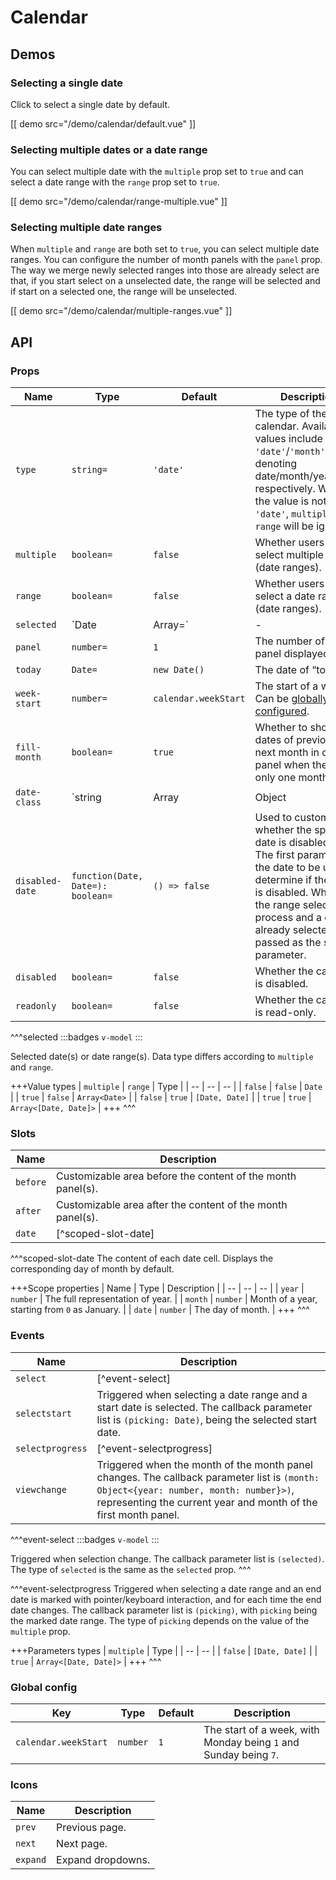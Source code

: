 # Calendar

## Demos

### Selecting a single date

Click to select a single date by default.

[[ demo src="/demo/calendar/default.vue" ]]

### Selecting multiple dates or a date range

You can select multiple date with the `multiple` prop set to `true` and can select a date range with the `range` prop set to `true`.

[[ demo src="/demo/calendar/range-multiple.vue" ]]

### Selecting multiple date ranges

When `multiple` and `range` are both set to `true`, you can select multiple date ranges. You can configure the number of month panels with the `panel` prop. The way we merge newly selected ranges into those are already select are that, if you start select on a unselected date, the range will be selected and if start on a selected one, the range will be unselected.

[[ demo src="/demo/calendar/multiple-ranges.vue" ]]

## API

### Props

| Name | Type | Default | Description |
| -- | -- | -- | -- |
| `type` | `string=` | `'date'` | The type of the calendar. Available values include `'date'`/`'month'`/`'year'`, denoting date/month/year view respectively. When the value is not `'date'`, `multiple` and `range` will be ignored. |
| `multiple` | `boolean=` | `false` | Whether users can select multiple dates (date ranges). |
| `range` | `boolean=` | `false` | Whether users can select a date range (date ranges). |
| `selected` | `Date|Array=` | - | [^selected] |
| `panel` | `number=` | `1` | The number of month panel displayed. |
| `today` | `Date=` | `new Date()` | The date of “today”. |
| `week-start` | `number=` | `calendar.weekStart` | The start of a week. Can be [globally configured](#global-config). |
| `fill-month` | `boolean=` | `true` | Whether to show dates of previous and next month in current panel when there's only one month panel. |
| `date-class` | `string|Array|Object|function=` | `{}` | Custom HTML `class` for specified date. All [`class` expressions supported by Vue](https://vuejs.org/v2/guide/class-and-style.html#Binding-HTML-Classes) are available for non-function values. When specified as a function, whose signature is `function(Date): string|Array<string>|Object<string, boolean>`, the return value is also `class` expressions suppported by Vue. |
| `disabled-date` | `function(Date, Date=): boolean=` | `() => false` | Used to customize whether the specified date is disabled or not. The first parameter is the date to be used to determine if the date is disabled. When in the range selection process and a date is already selected, it is passed as the second parameter. |
| `disabled` | `boolean=` | `false` | Whether the calendar is disabled. |
| `readonly` | `boolean=` | `false` | Whether the calendar is read-only. |

^^^selected
:::badges
`v-model`
:::

Selected date(s) or date range(s). Data type differs according to `multiple` and `range`.

+++Value types
| `multiple` | `range` | Type |
| -- | -- | -- |
| `false` | `false` | `Date` |
| `true` | `false` | `Array<Date>` |
| `false` | `true` | `[Date, Date]` |
| `true` | `true` | `Array<[Date, Date]>` |
+++
^^^

### Slots

| Name | Description |
| -- | -- |
| `before` | Customizable area before the content of the month panel(s). |
| `after` | Customizable area after the content of the month panel(s). |
| `date` | [^scoped-slot-date] |

^^^scoped-slot-date
The content of each date cell. Displays the corresponding day of month by default.

+++Scope properties
| Name | Type | Description |
| -- | -- | -- |
| `year` | `number` | The full representation of year. |
| `month` | `number` | Month of a year, starting from `0` as January. |
| `date` | `number` | The day of month. |
+++
^^^

### Events

| Name | Description |
| -- | -- |
| `select` | [^event-select] |
| `selectstart` | Triggered when selecting a date range and a start date is selected. The callback parameter list is `(picking: Date)`, being the selected start date. |
| `selectprogress` | [^event-selectprogress] |
| `viewchange` | Triggered when the month of the month panel changes. The callback parameter list is `(month: Object<{year: number, month: number}>)`, representing the current year and month of the first month panel. |

^^^event-select
:::badges
`v-model`
:::

Triggered when selection change. The callback parameter list is `(selected)`. The type of `selected` is the same as the `selected` prop.
^^^

^^^event-selectprogress
Triggered when selecting a date range and an end date is marked with pointer/keyboard interaction, and for each time the end date changes. The callback parameter list is `(picking)`, with `picking` being the marked date range. The type of `picking` depends on the value of the `multiple` prop.

+++Parameters types
| `multiple` | Type |
| -- | -- |
| `false` | `[Date, Date]` |
| `true` | `Array<[Date, Date]>` |
+++
^^^

### Global config

| Key | Type | Default | Description |
| -- | -- | -- | -- |
| `calendar.weekStart` | `number` | `1` | The start of a week, with Monday being `1` and Sunday being `7`. |

### Icons

| Name | Description |
| -- | -- |
| `prev` | Previous page. |
| `next` | Next page. |
| `expand` | Expand dropdowns. |

